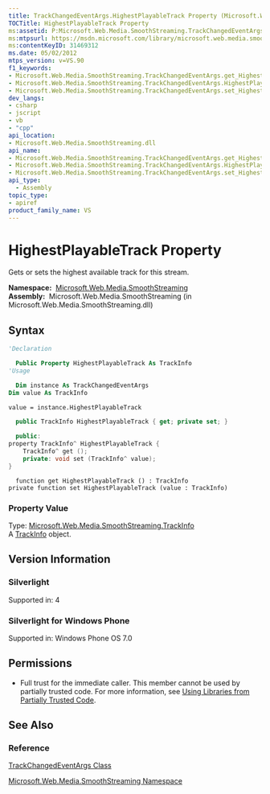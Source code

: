 ```yaml
---
title: TrackChangedEventArgs.HighestPlayableTrack Property (Microsoft.Web.Media.SmoothStreaming)
TOCTitle: HighestPlayableTrack Property
ms:assetid: P:Microsoft.Web.Media.SmoothStreaming.TrackChangedEventArgs.HighestPlayableTrack
ms:mtpsurl: https://msdn.microsoft.com/library/microsoft.web.media.smoothstreaming.trackchangedeventargs.highestplayabletrack(v=VS.90)
ms:contentKeyID: 31469312
ms.date: 05/02/2012
mtps_version: v=VS.90
f1_keywords:
- Microsoft.Web.Media.SmoothStreaming.TrackChangedEventArgs.get_HighestPlayableTrack
- Microsoft.Web.Media.SmoothStreaming.TrackChangedEventArgs.HighestPlayableTrack
- Microsoft.Web.Media.SmoothStreaming.TrackChangedEventArgs.set_HighestPlayableTrack
dev_langs:
- csharp
- jscript
- vb
- "cpp"
api_location:
- Microsoft.Web.Media.SmoothStreaming.dll
api_name:
- Microsoft.Web.Media.SmoothStreaming.TrackChangedEventArgs.get_HighestPlayableTrack
- Microsoft.Web.Media.SmoothStreaming.TrackChangedEventArgs.HighestPlayableTrack
- Microsoft.Web.Media.SmoothStreaming.TrackChangedEventArgs.set_HighestPlayableTrack
api_type:
  - Assembly
topic_type:
- apiref
product_family_name: VS
---
```


# HighestPlayableTrack Property

Gets or sets the highest available track for this stream.

**Namespace:**  [Microsoft.Web.Media.SmoothStreaming](microsoft-web-media-smoothstreaming-namespace_1.md)  
**Assembly:**  Microsoft.Web.Media.SmoothStreaming (in Microsoft.Web.Media.SmoothStreaming.dll)

## Syntax

```vb
'Declaration

  Public Property HighestPlayableTrack As TrackInfo
'Usage

  Dim instance As TrackChangedEventArgs
Dim value As TrackInfo

value = instance.HighestPlayableTrack
```

```csharp
  public TrackInfo HighestPlayableTrack { get; private set; }
```

```cpp
  public:
property TrackInfo^ HighestPlayableTrack {
    TrackInfo^ get ();
    private: void set (TrackInfo^ value);
}
```

```jscript
  function get HighestPlayableTrack () : TrackInfo
private function set HighestPlayableTrack (value : TrackInfo)
```

### Property Value

Type: [Microsoft.Web.Media.SmoothStreaming.TrackInfo](trackinfo-class-microsoft-web-media-smoothstreaming_1.md)  
A [TrackInfo](trackinfo-class-microsoft-web-media-smoothstreaming_1.md) object.  

## Version Information

### Silverlight

Supported in: 4  

### Silverlight for Windows Phone

Supported in: Windows Phone OS 7.0  

## Permissions

  - Full trust for the immediate caller. This member cannot be used by partially trusted code. For more information, see [Using Libraries from Partially Trusted Code](https://msdn.microsoft.com/library/8skskf63).

## See Also

### Reference

[TrackChangedEventArgs Class](trackchangedeventargs-class-microsoft-web-media-smoothstreaming_1.md)

[Microsoft.Web.Media.SmoothStreaming Namespace](microsoft-web-media-smoothstreaming-namespace_1.md)
